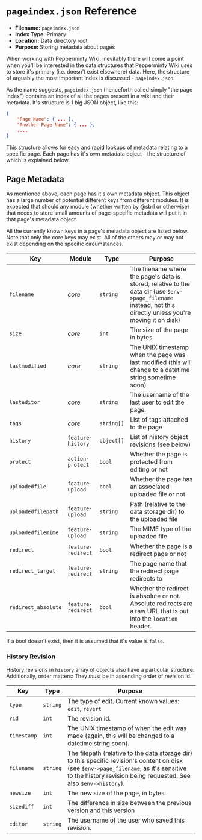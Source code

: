 # `pageindex.json` Reference

 - **Filename:** `pageindex.json`
 - **Index Type:** Primary
 - **Location:** Data directory root
 - **Purpose:** Storing metadata about pages

When working with Pepperminty Wiki, inevitably there will come a point when you'll be interested in the data structures that Pepperminty Wiki uses to store it's primary (i.e. doesn't exist elsewhere) data. Here, the structure of arguably the most important index is discussed - `pageindex.json`.

As the name suggests, `pageindex.json` (henceforth called simply "the page index") contains an index of all the pages present in a wiki and their metadata. It's structure is 1 big JSON object, like this:

```json
{
	"Page Name": { ... },
	"Another Page Name": { ... },
	....
}
```

This structure allows for easy and rapid lookups of metadata relating to a specific page. Each page has it's own metadata object - the structure of which is explained below.

## Page Metadata
As mentioned above, each page has it's own metadata object. This object has a large number of potential different keys from different modules. It is expected that should any module (whether written by @sbrl or otherwise) that needs to store small amounts of page-specific metadata will put it in that page's metadata object.

All the currently known keys in a page's metadata object are listed below. Note that only the core keys may exist. All of the others may or may not exist depending on the specific circumstances.

Key					| Module			| Type		| Purpose 
--------------------|-------------------|-----------|-------------
`filename`			| _core_			| `string`	| The filename where the page's data is stored, relative to the data dir (use `$env->page_filename` instead, not this directly unless you're moving it on disk)
`size`				| _core_			| `int`		| The size of the page in bytes
`lastmodified`		| _core_			| `string`	| The UNIX timestamp when the page was last modified (this will change to a datetime string sometime soon)
`lasteditor`		| _core_			| `string`	| The username of the last user to edit the page.
`tags`				| _core_			| `string[]`| List of tags attached to the page
`history`			| `feature-history`	| `object[]`| List of history object revisions (see below)
`protect`			| `action-protect`	| `bool`	| Whether the page is protected from editing or not
`uploadedfile`		| `feature-upload`	| `bool`	| Whether the page has an associated uploaded file or not
`uploadedfilepath`	| `feature-upload`	| `string`	| Path (relative to the data storage dir) to the uploaded file
`uploadedfilemime`	| `feature-upload`	| `string`	| The MIME type of the uploaded file
`redirect`			| `feature-redirect`| `bool`	| Whether the page is a redirect page or not
`redirect_target`	| `feature-redirect`| `string`	| The page name that the redirect page redirects to
`redirect_absolute`	| `feature-redirect`| `bool`	| Whether the redirect is absolute or not. Absolute redirects are a raw URL that is put into the `location` header.

If a bool doesn't exist, then it is assumed that it's value is `false`.

### History Revision
History revisions in `history` array of objects also have a particular structure. Additionally, order matters: They _must_ be in ascending order of revision id.

Key			| Type		| Purpose
------------|-----------|-------------------
`type`		| `string`	| The type of edit. Current known values: `edit`, `revert`
`rid`		| `int`		| The revision id.
`timestamp`	| `int`		| The UNIX timestamp of when the edit was made (again, this will be changed to a datetime string soon).
`filename`	| `string`	| The filepath (relative to the data storage dir) to this specific revision's content on disk (see `$env->page_filename`, as it's sensitive to the history revision being requested. See also `$env->history`).
`newsize`	| `int`		| The new size of the page, in bytes
`sizediff`	| `int`		| The difference in size between the previous version and this version
`editor`	| `string`	| The username of the user who saved this revision.
